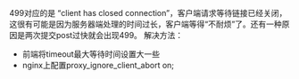 499对应的是 “client has closed connection”，客户端请求等待链接已经关闭，这很有可能是因为服务器端处理的时间过长，客户端等得“不耐烦”了。还有一种原因是两次提交post过快就会出现499。
解决方法：

* 前端将timeout最大等待时间设置大一些
* nginx上配置proxy_ignore_client_abort on;